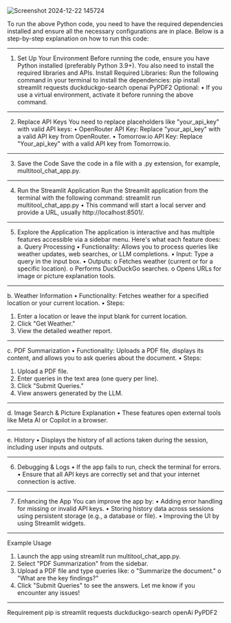 ![Screenshot 2024-12-22 145724](https://github.com/user-attachments/assets/1ce0bc3d-1346-4dd3-9aaf-d3090ad0ad9b)

To run the above Python code, you need to have the required dependencies installed and ensure all the necessary configurations are in place. Below is a step-by-step explanation on how to run this code:
________________________________________
1. Set Up Your Environment
Before running the code, ensure you have Python installed (preferably Python 3.9+). You also need to install the required libraries and APIs.
Install Required Libraries:
Run the following command in your terminal to install the dependencies:
pip install streamlit requests duckduckgo-search openai PyPDF2
Optional:
•	If you use a virtual environment, activate it before running the above command.
________________________________________
2. Replace API Keys
You need to replace placeholders like "your_api_key" with valid API keys:
•	OpenRouter API Key: Replace "your_api_key" with a valid API key from OpenRouter.
•	Tomorrow.io API Key: Replace "Your_api_key" with a valid API key from Tomorrow.io.
________________________________________
3. Save the Code
Save the code in a file with a .py extension, for example, multitool_chat_app.py.
________________________________________
4. Run the Streamlit Application
Run the Streamlit application from the terminal with the following command:
streamlit run multitool_chat_app.py
•	This command will start a local server and provide a URL, usually http://localhost:8501/.
________________________________________
5. Explore the Application
The application is interactive and has multiple features accessible via a sidebar menu. Here's what each feature does:
a. Query Processing
•	Functionality: Allows you to process queries like weather updates, web searches, or LLM completions.
•	Input: Type a query in the input box.
•	Outputs: 
o	Fetches weather (current or for a specific location).
o	Performs DuckDuckGo searches.
o	Opens URLs for image or picture explanation tools.
________________________________________
b. Weather Information
•	Functionality: Fetches weather for a specified location or your current location.
•	Steps: 
1.	Enter a location or leave the input blank for current location.
2.	Click "Get Weather."
3.	View the detailed weather report.
________________________________________
c. PDF Summarization
•	Functionality: Uploads a PDF file, displays its content, and allows you to ask queries about the document.
•	Steps: 
1.	Upload a PDF file.
2.	Enter queries in the text area (one query per line).
3.	Click "Submit Queries."
4.	View answers generated by the LLM.
________________________________________
d. Image Search & Picture Explanation
•	These features open external tools like Meta AI or Copilot in a browser.
________________________________________
e. History
•	Displays the history of all actions taken during the session, including user inputs and outputs.
________________________________________
6. Debugging & Logs
•	If the app fails to run, check the terminal for errors.
•	Ensure that all API keys are correctly set and that your internet connection is active.
________________________________________
7. Enhancing the App
You can improve the app by:
•	Adding error handling for missing or invalid API keys.
•	Storing history data across sessions using persistent storage (e.g., a database or file).
•	Improving the UI by using Streamlit widgets.
________________________________________
Example Usage
1.	Launch the app using streamlit run multitool_chat_app.py.
2.	Select "PDF Summarization" from the sidebar.
3.	Upload a PDF file and type queries like: 
o	"Summarize the document."
o	"What are the key findings?"
4.	Click "Submit Queries" to see the answers.
Let me know if you encounter any issues!
________________________________________
Requirement pip is
streamlit
requests
duckduckgo-search
openAi
PyPDF2



